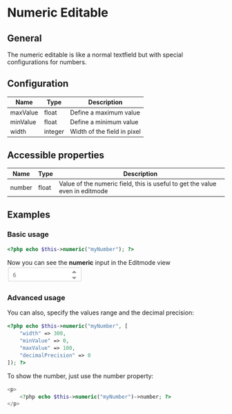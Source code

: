 # Numeric Editable

## General
The numeric editable is like a normal textfield but with special configurations for numbers.

## Configuration

| Name     | Type    | Description                 |
|----------|---------|-----------------------------|
| maxValue | float   | Define a maximum value      |
| minValue | float   | Define a minimum value      |
| width    | integer | Width of the field in pixel |

## Accessible properties

| Name       | Type      | Description                                                                  |
|------------|-----------|------------------------------------------------------------------------------|
| number     | float     | Value of the numeric field, this is useful to get the value even in editmode |

## Examples

### Basic usage

```php
<?php echo $this->numeric("myNumber"); ?>
```


Now you can see the **numeric** input in the Editmode view 
![Numeric input - editmode](../../img/editables_numeric_simple_editmode.png)

### Advanced usage

You can also, specify the values range and the decimal precision:

```php
<?php echo $this->numeric("myNumber", [
    "width" => 300,
    "minValue" => 0,
    "maxValue" => 100,
    "decimalPrecision" => 0
]); ?>
```

To show the number, just use the number property:

```php
<p>
    <?php echo $this->numeric("myNumber")->number; ?>
</p>
```